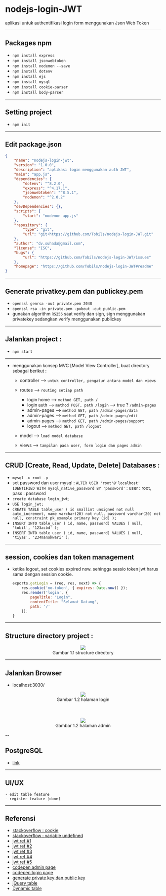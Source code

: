 # nodejs-login-JWT
aplikasi untuk authentifikasi login form menggunakan Json Web Token

---
## Packages npm
   - `npm install express`
   - `npm install jsonwebtoken`
   - `npm install nodemon --save`
   - `npm install dotenv`
   - `npm install ejs`
   - `npm install mysql`
   - `npm install cookie-parser`
   - `npm install body-parser`
---
## Setting project 
- `npm init`
---
## Edit package.json
```json
{
    "name": "nodejs-login-jwt",
    "version": "1.0.0",
    "description": "aplikasi login menggunakan auth JWT",
    "main": "app.js",
    "dependencies": {
        "dotenv": "^8.2.0",
        "express": "^4.17.1",
        "jsonwebtoken": "^8.5.1",
        "nodemon": "^2.0.2"
    },
    "devDependencies": {},
    "scripts": {
        "start": "nodemon app.js"
    },
    "repository": {
        "type": "git",
        "url": "git+https://github.com/Tobils/nodejs-login-JWT.git"
    },
    "author": "dv.suhada@gmail.com",
    "license": "ISC",
    "bugs": {
        "url": "https://github.com/Tobils/nodejs-login-JWT/issues"
    },
    "homepage": "https://github.com/Tobils/nodejs-login-JWT#readme"
}
```
---
## Generate privatkey.pem dan publickey.pem
- `openssl genrsa -out private.pem 2048`
- `openssl rsa -in private.pem -pubout -out public.pem`
- gunakan algorithm `RS256` saat verify dan sign, sign menggunakan privatekey sedangkan verify menggunakan publickey
---
## Jalankan project : 
- `npm start`
---
- menggunakan konsep MVC [Model View Controller], buat directory sebagai berikut :
    - controller --> `untuk controller, pengatur antara model dan views`
    - routes --> `routing setiap path`
        - login home --> `method GET, path /` 
        - login auth --> `method POST, path /login` --> true ? `/admin-pages`
        - admin-pages --> `method GET, path /admin-pages/data`
        - admin-pages --> `method GET, path /admin-pages/edit`
        - admin-pages --> `method GET, path /admin-pages/support`
        - logout --> `method GET, path /logout`

    - model --> `load model database`
    - views --> `tampilan pada user, form login dan pages admin`
---
## CRUD [Create, Read, Update, Delete] Databases :
- `mysql -u root -p`
- set password dan user mysql : `ALTER USER 'root'@'localhost' IDENTIFIED WITH mysql_native_password BY 'password'` : user : root, pass : password
- `create database login_jwt;`
- `USE login_jwt;`
- `CREATE TABLE table_user ( id smallint unsigned not null auto_increment, name varchar(20) not null, password varchar(20) not null, constraint pk_example primary key (id) );`
- `INSERT INTO table_user ( id, name, password) VALUES ( null, 'tobil', '123acbd' );`
- `INSERT INTO table_user ( id, name, password) VALUES ( null, 'tiyas', '234manokwari' );`
---
## session, cookies dan token management
- ketika logout, set cookies expired now. sehingga sessio token jwt harus sama dengan session cookie.
    ```js
    exports.getLogin = (req, res, next) => {
        res.cookie('no-token', { expires: Date.now() });
        res.render('login', {
            pageTitle: "Login",
            contentTitle: "Selamat Datang",
            path: '/'
        });
    }
    ```

---
## Structure directory project :
<p align="center">
<img src="./img/dir_structure.png">
<br>
Gambar 1.1 structure directory
</p>


---
## Jalankan Browser
- localhost:3030/
<p align="center">
<img src="./img/login-page.png">
<br>
Gambar 1.2 halaman login
<br>
<br>
<br>
<br>
<img src="./img/admin-page.png">
<br>
Gambar 1.2 halaman admin
</p>

--
## PostgreSQL
- [link](https://blog.logrocket.com/setting-up-a-restful-api-with-node-js-and-postgresql-d96d6fc892d8/)


---
## UI/UX
    - edit table feature 
    - register feature [done]

---
## Referensi
- [stackoverflow : cookie](https://stackoverflow.com/questions/27978868/destroy-cookie-nodejs)
- [stackoverflow : variable undefined](https://www.tutorialrepublic.com/faq/how-to-determine-if-variable-is-undefined-or-null-in-javascript.php)
- [jwt ref #1](https://medium.com/better-programming/authentication-and-authorization-using-jwt-with-node-js-4099b2e6ca1f)
- [jwt ref #2](https://medium.com/swlh/a-practical-guide-for-jwt-authentication-using-nodejs-and-express-d48369e7e6d4)
- [jwt ref #3](https://www.codementor.io/@olatundegaruba/5-steps-to-authenticating-node-js-with-jwt-7ahb5dmyr)
- [jwt ref #4](https://medium.com/@siddharthac6/json-web-token-jwt-the-right-way-of-implementing-with-node-js-65b8915d550e)
- [jwt ref #5](https://tutorialedge.net/nodejs/nodejs-jwt-authentication-tutorial/)
- [codepen admin page](https://codepen.io/buyubaya/pen/LjezyJ)
- [codepen login page](https://codepen.io/tomasvn/pen/GqXEOg)
- [generate private key dan public key](https://gist.github.com/ygotthilf/baa58da5c3dd1f69fae9#gistcomment-2932501)
- [jQuery table](https://mdbootstrap.com/plugins/jquery/table-editor/)
- [Dynamic table](http://talkerscode.com/webtricks/add-edit-and-delete-rows-from-table-dynamically-using-javascript.php)
